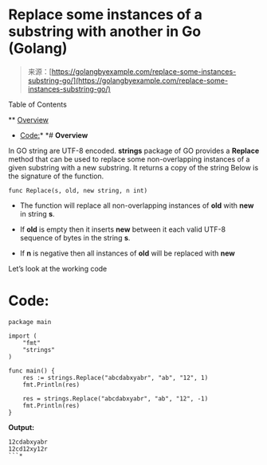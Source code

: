 <!--yml
category: 未分类
date: 2024-10-13 06:13:01
-->

# Replace some instances of a substring with another in Go (Golang)

> 来源：[https://golangbyexample.com/replace-some-instances-substring-go/](https://golangbyexample.com/replace-some-instances-substring-go/)

Table of Contents

 **   [Overview](#Overview "Overview")
*   [Code:](#Code "Code:")*  *# **Overview**

In GO string are UTF-8 encoded. **strings** package of GO provides a **Replace** method that can be used to replace some non-overlapping instances of a given substring with a new substring. It returns a copy of the string
Below is the signature of the function.

```
func Replace(s, old, new string, n int)
```

*   The function will replace all non-overlapping instances of **old** with **new** in string **s**.

*   If **old** is empty then it inserts **new** between it each valid UTF-8 sequence of bytes in the string **s**.

*   If **n** is negative then all instances of **old** will be replaced with **new**

Let’s look at the working code

# **Code:**

```
package main

import (
    "fmt"
    "strings"
)

func main() {
    res := strings.Replace("abcdabxyabr", "ab", "12", 1)
    fmt.Println(res)

    res = strings.Replace("abcdabxyabr", "ab", "12", -1)
    fmt.Println(res)
}
```

**Output:**

```
12cdabxyabr
12cd12xy12r
```*